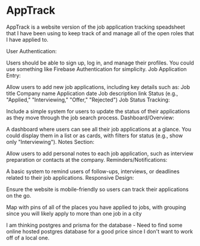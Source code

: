 # AppTrack

AppTrack is a website version of the job application tracking speadsheet that I have been using to keep track of and manage all of the open roles that I have applied to.

User Authentication:

Users should be able to sign up, log in, and manage their profiles. You could use something like Firebase Authentication for simplicity.
Job Application Entry:

Allow users to add new job applications, including key details such as:
Job title
Company name
Application date
Job description link
Status (e.g., "Applied," "Interviewing," "Offer," "Rejected")
Job Status Tracking:

Include a simple system for users to update the status of their applications as they move through the job search process.
Dashboard/Overview:

A dashboard where users can see all their job applications at a glance. You could display them in a list or as cards, with filters for status (e.g., show only "Interviewing").
Notes Section:

Allow users to add personal notes to each job application, such as interview preparation or contacts at the company.
Reminders/Notifications:

A basic system to remind users of follow-ups, interviews, or deadlines related to their job applications.
Responsive Design:

Ensure the website is mobile-friendly so users can track their applications on the go.

Map with pins of all of the places you have applied to jobs, with grouping since you will likely apply to more than one job in a city

I am thinking postgres and prisma for the database - Need to find some online hosted postgres database for a good price since I don't want to work off of a local one.
